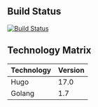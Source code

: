 ## Build Status

[![Build Status](https://travis-ci.org/anshulpatel25/anshulpatel25.github.io.svg?branch=gh-pages)](https://travis-ci.org/anshulpatel25/anshulpatel25.github.io)


## Technology Matrix

| Technology | Version |
|------------|---------|
| Hugo       | 17.0    |
| Golang     | 1.7     |
